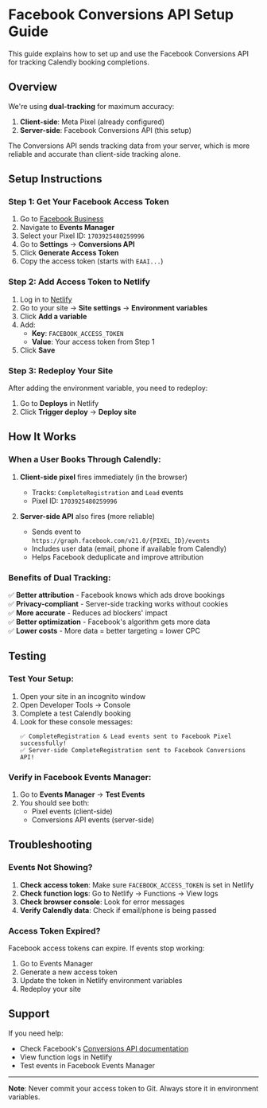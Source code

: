 # Facebook Conversions API Setup Guide

This guide explains how to set up and use the Facebook Conversions API for tracking Calendly booking completions.

## Overview

We're using **dual-tracking** for maximum accuracy:
1. **Client-side**: Meta Pixel (already configured)
2. **Server-side**: Facebook Conversions API (this setup)

The Conversions API sends tracking data from your server, which is more reliable and accurate than client-side tracking alone.

## Setup Instructions

### Step 1: Get Your Facebook Access Token

1. Go to [Facebook Business](https://business.facebook.com/)
2. Navigate to **Events Manager**
3. Select your Pixel ID: `1703925480259996`
4. Go to **Settings** → **Conversions API**
5. Click **Generate Access Token**
6. Copy the access token (starts with `EAAI...`)

### Step 2: Add Access Token to Netlify

1. Log in to [Netlify](https://app.netlify.com/)
2. Go to your site → **Site settings** → **Environment variables**
3. Click **Add a variable**
4. Add:
   - **Key**: `FACEBOOK_ACCESS_TOKEN`
   - **Value**: Your access token from Step 1
5. Click **Save**

### Step 3: Redeploy Your Site

After adding the environment variable, you need to redeploy:

1. Go to **Deploys** in Netlify
2. Click **Trigger deploy** → **Deploy site**

## How It Works

### When a User Books Through Calendly:

1. **Client-side pixel** fires immediately (in the browser)
   - Tracks: `CompleteRegistration` and `Lead` events
   - Pixel ID: `1703925480259996`

2. **Server-side API** also fires (more reliable)
   - Sends event to `https://graph.facebook.com/v21.0/{PIXEL_ID}/events`
   - Includes user data (email, phone if available from Calendly)
   - Helps Facebook deduplicate and improve attribution

### Benefits of Dual Tracking:

✅ **Better attribution** - Facebook knows which ads drove bookings  
✅ **Privacy-compliant** - Server-side tracking works without cookies  
✅ **More accurate** - Reduces ad blockers' impact  
✅ **Better optimization** - Facebook's algorithm gets more data  
✅ **Lower costs** - More data = better targeting = lower CPC

## Testing

### Test Your Setup:

1. Open your site in an incognito window
2. Open Developer Tools → Console
3. Complete a test Calendly booking
4. Look for these console messages:
   ```
   ✅ CompleteRegistration & Lead events sent to Facebook Pixel successfully!
   ✅ Server-side CompleteRegistration sent to Facebook Conversions API!
   ```

### Verify in Facebook Events Manager:

1. Go to **Events Manager** → **Test Events**
2. You should see both:
   - Pixel events (client-side)
   - Conversions API events (server-side)

## Troubleshooting

### Events Not Showing?

1. **Check access token**: Make sure `FACEBOOK_ACCESS_TOKEN` is set in Netlify
2. **Check function logs**: Go to Netlify → Functions → View logs
3. **Check browser console**: Look for error messages
4. **Verify Calendly data**: Check if email/phone is being passed

### Access Token Expired?

Facebook access tokens can expire. If events stop working:
1. Go to Events Manager
2. Generate a new access token
3. Update the token in Netlify environment variables
4. Redeploy your site

## Support

If you need help:
- Check Facebook's [Conversions API documentation](https://developers.facebook.com/docs/marketing-api/conversions-api)
- View function logs in Netlify
- Test events in Facebook Events Manager

---

**Note**: Never commit your access token to Git. Always store it in environment variables.

